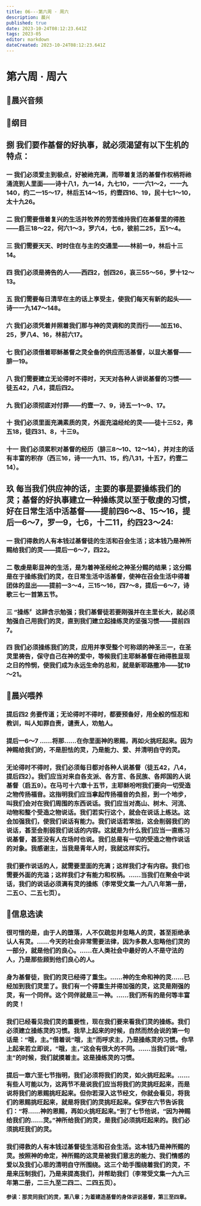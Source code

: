 ```yaml
---
title: 06---第六周 · 周六
description: 晨兴
published: true
date: 2023-10-24T08:12:23.641Z
tags: 2023-05
editor: markdown
dateCreated: 2023-10-24T08:12:23.641Z
---
```


# 第六周 · 周六
## 🎵晨兴音频

## 📖纲目

## 捌  我们要作基督的好执事，就必须渴望有以下生机的特点：

### 一  我们必须爱主到极点，好被祂充满，而带着复活的基督作权柄将祂涌流到人里面——诗十八1，九一14，九七10，一一六1～2，一一九140，约二一15～17，林后五14～15，约壹四16、19，民十七1～10，太十九26。

### 二  我们需要借着复兴的生活并牧养的劳苦维持我们在基督里的得胜——启三18～22，何六1～3，罗六4，七6，彼前二25，五1～4。

### 三  我们需要天天、时时住在与主的交通里——林前一9，林后十三14。

### 四  我们必须是祷告的人——西四2，创四26，哀三55～56，罗十12～13。

### 五 我们需要每日清早在主的话上享受主，使我们每天有新的起头——诗一一九147～148。

### 六 我们必须凭着并照着我们那与神的灵调和的灵而行——加五16、25，罗八4、16，林前六17。

### 七  我们必须借着耶稣基督之灵全备的供应而活基督，以显大基督——腓一19。

### 八  我们需要建立无论得时不得时，天天对各种人讲说基督的习惯——徒五42，八4，提后四2。

### 九  我们必须彻底对付罪——约壹一7、9，诗五一1～9、17。

### 十  我们必须里面充满素质的灵，外面充溢经纶的灵——徒十三52，弗五18，徒四31、8，十三9。

### 十一  我们必须累积对基督的经历（腓三8～10、12～14），并对主的话有丰富的积存（西三16，诗一一九11、15，约八31，十五7，约壹二14）。

## 玖  每当我们供应神的话，主要的事是要操练我们的灵；基督的好执事建立一种操练灵以至于敬虔的习惯，好在日常生活中活基督——提前四6～8、15～16，提后一6～7，罗一9，七6，十二11，约四23～24:

### 一  我们得救的人有本钱过基督徒的生活和召会生活；这本钱乃是神所赐给我们的灵——提后一6～7，四22。

### 二  敬虔是彰显神的生活，是为着神圣经纶之神圣分赐的结果；这分赐是在于操练我们的灵，在日常生活中活基督，使神在召会生活中得着团体的显出——提前一3～4，三15～16，四7～8，提后一6～7，诗歌三七一首第五节。

### 三  “操练〞这辞含示勉强；我们基督徒若要刚强并在主里长大，就必须勉强自己用我们的灵，直到我们建立起操练灵的坚强习惯——提前四7。

### 四  我们必须操练我们的灵，应用并享受整个可称颂的神圣三一，在圣灵里祷告，保守自己在神的爱中，等候我们主耶稣基督在祂得胜显现之日的怜悯，使我们成为永远生命的总和，就是新耶路撒冷——犹19～21。

## 📖晨兴喂养

### **提后四2    务要传道；无论得时不得时，都要预备好，用全般的恒忍和教训，叫人知罪自责，谴责人，劝勉人。**

### **提后一6～7    ……将那……在你里面神的恩赐，再如火挑旺起来。因为神赐给我们的，不是胆怯的灵，乃是能力、爱、并清明自守的灵。**

### 无论得时不得时，我们必须每日都对各种人说基督（徒五42，八4，提后四2）。我们应当对来自各支派、各方言、各民族、各邦国的人说基督（启五9）。在马可十六章十五节，主耶稣吩咐我们要向一切受造之物传扬福音。这指明我们应当拿起传扬福音的负担，到一个地步，叫我们会对在我们周围的东西说话。我们应当对高山、树木、河流、动物和整个受造之物说话。我们若实行这个，就会在说话上练达。这会加强我们，使我们说话有能力。我们说话若笨拙，这会削弱我们的说话，甚至会削弱我们说话的内容。这就是为什么我们应当一直练习说基督，甚至没有人在场时也说。我们总是有一切的受造之物作说话的对象。我感谢主，当我是青年人时，我就这样实行。

### 我们要作说话的人，就需要里面的充满；这样我们才有内容。我们也需要外面的充溢；这样我们才有能力和权柄。……当我们在聚会中说话，我们的说话必须满有灵的操练（李常受文集一九八八年第一册，二五○、二五七页）。

## 📖信息选读

### 很可惜的是，由于人的堕落，人不仅疏忽并忽略人的灵，甚至拒绝承认人有灵。……今天的社会非常需要法律，因为多数人忽略他们灵的一部分，就是他们的良心。……在人类社会中最好的人不是守法的人，乃是那些顾到他们良心的人。

### 身为基督徒，我们的灵已经得了重生。……神的生命和神的灵……已经加到我们灵里了。我们有一个得重生并得加强的灵，这灵是刚强的灵，有一个同伴。这个同伴就是三一神。……我们所有的是何等丰富的灵！

### 我们已经看见我们灵的重要性，现在我们要来看我们灵的操练。我们必须建立操练灵的习惯。我早上起来的时候，自然而然会说的第一句话是：“哦，主。”借着说“哦，主”而呼求主，乃是操练灵的习惯。你早上起来若立即说，“哦，主，”这会有很大的不同。……当我们说“哦，主”的时候，我们就摸着主。这是操练灵的习惯。

### 提后一章六至七节指明，我们必须将我们的灵，如火挑旺起来。……有些人可能以为，这两节不是说我们应当将我们的灵挑旺起来，而是说将我们的恩赐挑旺起来。但你若深入这节经文，你就会看见，将我们的恩赐挑旺起来，就是将我们的灵挑旺起来。保罗在六节告诉我们：“将……神的恩赐，再如火挑旺起来。”到了七节他说，“因为神赐给我们的……灵。”神所给我们的灵，是我们必须挑旺起来的。我们必须挑旺我们的灵。

### 我们得救的人有本钱过基督徒生活和召会生活。这本钱乃是神所赐的灵。按照神的命定，神所赐的这灵是被我们意志的能力、我们情感的爱以及我们心思的清明自守所围绕。这三个助手围绕着我们的灵，不是来压制我们，乃是来提高我们，并帮助我们（李常受文集一九九三年第二册，二三九至二四二、二四五页）。

**参读：那灵同我们的灵，第八章；为着建造基督的身体讲说基督，第三至四章。**
<!-- Google tag (gtag.js) -->
<script async src="https://www.googletagmanager.com/gtag/js?id=G-1P8709Z16T"></script>
<script>
  window.dataLayer = window.dataLayer || [];
  function gtag(){dataLayer.push(arguments);}
  gtag('js', new Date());

  gtag('config', 'G-1P8709Z16T');
</script>